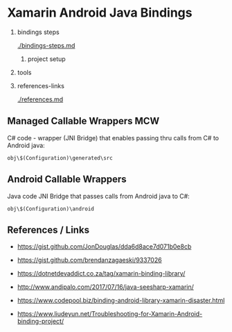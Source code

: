 # Xamarin Android Java Bindings

1.	bindings steps 

	[./bindings-steps.md](./bindings-steps.md)
	
	1.	project setup

2.	tools

3.	references-links 

	[./references.md](./references.md)

	
## Managed Callable Wrappers MCW

C# code - wrapper (JNI Bridge) that enables passing thru calls from C#
to Android java:

	obj\$(Configuration)\generated\src


## Android Callable	Wrappers

Java code JNI Bridge that passes calls from Android java to C#:

	obj\$(Configuration)\android


## References / Links

*   https://gist.github.com/JonDouglas/dda6d8ace7d071b0e8cb

*   https://gist.github.com/brendanzagaeski/9337026

*	https://dotnetdevaddict.co.za/tag/xamarin-binding-library/

*	http://www.andipalo.com/2017/07/16/java-seesharp-xamarin/

*	https://www.codepool.biz/binding-android-library-xamarin-disaster.html

*	https://www.liudeyun.net/Troubleshooting-for-Xamarin-Android-binding-project/

